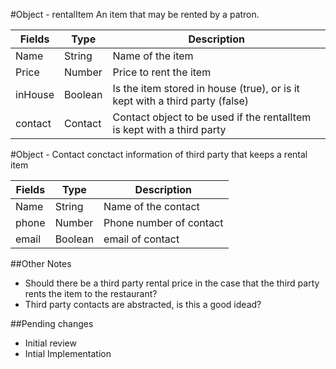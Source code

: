 #Object - rentalItem
An item that may be rented by a patron.

| Fields        | Type          | Description
| ------------- | -------       | ------------|
| Name          | String        | Name of the item |
| Price         | Number        | Price to rent the item |
| inHouse       | Boolean       | Is the item stored in house (true), or is it kept with a third party (false) |
| contact       | Contact       | Contact object to be used if the rentalItem is kept with a third party |

#Object - Contact
conctact information of third party that keeps a rental item

| Fields        | Type          | Description
| ------------- | -------       | ------------|
| Name          | String        | Name of the contact |
| phone         | Number        | Phone number of contact |
| email         | Boolean       | email of contact |



##Other Notes
 
  - Should there be a third party rental price in the case that the third party rents the item to the restaurant?
  - Third party contacts are abstracted, is this a good idead?
  
##Pending changes

  - Initial review 
  - Intial Implementation

